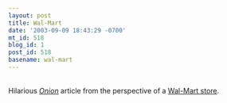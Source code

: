 ```yaml
---
layout: post
title: Wal-Mart
date: '2003-09-09 18:43:29 -0700'
mt_id: 518
blog_id: 1
post_id: 518
basename: wal-mart
---
```

<br />Hilarious <a href="http://www.theonion.com/"><cite>Onion</cite></a> article from the perspective of a <a href="http://www.theonion.com/3935/opinion1.html">Wal-Mart store</a>.<br /><br /><br />
